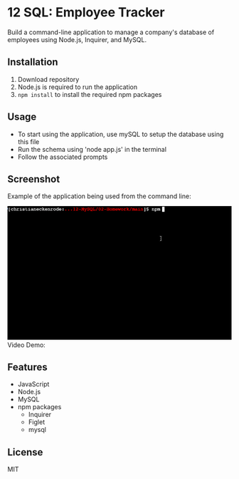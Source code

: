 # 12 SQL: Employee Tracker
Build a command-line application to manage a company's database of employees using Node.js, Inquirer, and MySQL.

## Installation 
1. Download repository
2. Node.js is required to run the application
3. `npm install` to install the required npm packages

## Usage

* To start using the application, use mySQL to setup the database using this file
* Run the schema using 'node app.js' in the terminal
* Follow the associated prompts

## Screenshot
Example of the application being used from the command line:

![Command Line demo](./Assets/12-sql-homework-demo-01.gif)
Video Demo:

## Features
* JavaScript
* Node.js
* MySQL
* npm packages
  * Inquirer
  * Figlet
  * mysql

## License
MIT 
